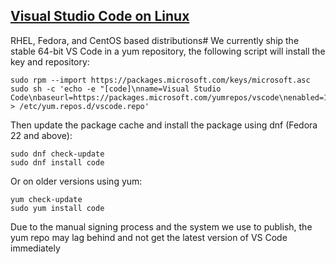 ## [Visual Studio Code on Linux](https://code.visualstudio.com/docs/setup/linux)

RHEL, Fedora, and CentOS based distributions#
We currently ship the stable 64-bit VS Code in a yum repository, the following script will install the key and repository:

    sudo rpm --import https://packages.microsoft.com/keys/microsoft.asc
    sudo sh -c 'echo -e "[code]\nname=Visual Studio Code\nbaseurl=https://packages.microsoft.com/yumrepos/vscode\nenabled=1\ngpgcheck=1\ngpgkey=https://packages.microsoft.com/keys/microsoft.asc" > /etc/yum.repos.d/vscode.repo'
Then update the package cache and install the package using dnf (Fedora 22 and above):

    sudo dnf check-update
    sudo dnf install code
Or on older versions using yum:

    yum check-update
    sudo yum install code
Due to the manual signing process and the system we use to publish, the yum repo may lag behind and not get the latest version of VS Code immediately